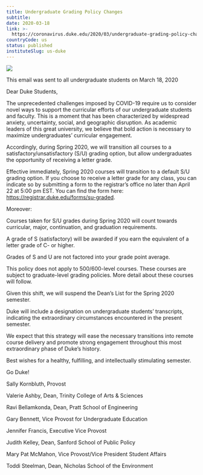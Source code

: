 ```yaml
---
title: Undergraduate Grading Policy Changes
subtitle: 
date: 2020-03-18
link: >-
  https://coronavirus.duke.edu/2020/03/undergraduate-grading-policy-changes/
countryCode: us
status: published
instituteSlug: us-duke
---
```

![](https://coronavirus.duke.edu/wp-content/uploads/2020/03/ms-icon-310x310-1-88x88.png)

This email was sent to all undergraduate students on March 18, 2020

Dear Duke Students,

The unprecedented challenges imposed by COVID-19 require us to consider novel ways to support the curricular efforts of our undergraduate students and faculty. This is a moment that has been characterized by widespread anxiety, uncertainty, social, and geographic disruption. As academic leaders of this great university, we believe that bold action is necessary to maximize undergraduates’ curricular engagement.

Accordingly, during Spring 2020, we will transition all courses to a satisfactory/unsatisfactory (S/U) grading option, but allow undergraduates the opportunity of receiving a letter grade.

Effective immediately, Spring 2020 courses will transition to a default S/U grading option. If you choose to receive a letter grade for any class, you can indicate so by submitting a form to the registrar’s office no later than April 22 at 5:00 pm EST. You can find the form here: https://registrar.duke.edu/forms/su-graded.

Moreover:

Courses taken for S/U grades during Spring 2020 will count towards curricular, major, continuation, and graduation requirements.

A grade of S (satisfactory) will be awarded if you earn the equivalent of a letter grade of C- or higher.

Grades of S and U are not factored into your grade point average.

This policy does not apply to 500/600-level courses. These courses are subject to graduate-level grading policies. More detail about these courses will follow.

Given this shift, we will suspend the Dean’s List for the Spring 2020 semester.

Duke will include a designation on undergraduate students’ transcripts, indicating the extraordinary circumstances encountered in the present semester.

We expect that this strategy will ease the necessary transitions into remote course delivery and promote strong engagement throughout this most extraordinary phase of Duke’s history.

Best wishes for a healthy, fulfilling, and intellectually stimulating semester.

Go Duke!

Sally Kornbluth, Provost

Valerie Ashby, Dean, Trinity College of Arts & Sciences

Ravi Bellamkonda, Dean, Pratt School of Engineering

Gary Bennett, Vice Provost for Undergraduate Education

Jennifer Francis, Executive Vice Provost

Judith Kelley, Dean, Sanford School of Public Policy

Mary Pat McMahon, Vice Provost/Vice President Student Affairs

Toddi Steelman, Dean, Nicholas School of the Environment